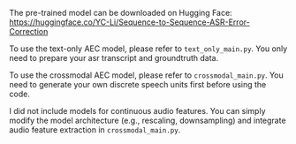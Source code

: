 The pre-trained model can be downloaded on Hugging Face: https://huggingface.co/YC-Li/Sequence-to-Sequence-ASR-Error-Correction

To use the text-only AEC model, please refer to ``text_only_main.py``. You only need to prepare your asr transcript and groundtruth data.

To use the crossmodal AEC model, please refer to ``crossmodal_main.py``. You need to generate your own discrete speech units first before using the code.

I did not include models for continuous audio features. You can simply modify the model architecture (e.g., rescaling, downsampling) and integrate audio feature extraction in ``crossmodal_main.py``.

